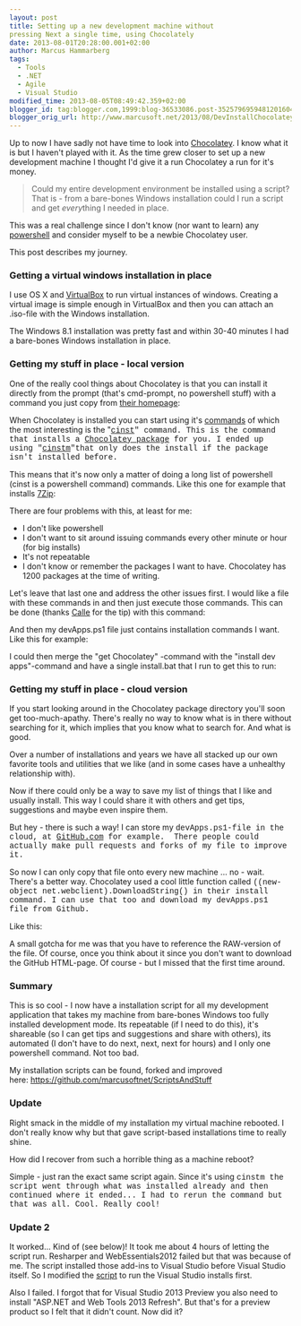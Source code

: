 ```yaml
---
layout: post
title: Setting up a new development machine without
pressing Next a single time, using Chocolately
date: 2013-08-01T20:28:00.001+02:00
author: Marcus Hammarberg
tags:
  - Tools
  - .NET
  - Agile
  - Visual Studio
modified_time: 2013-08-05T08:49:42.359+02:00
blogger_id: tag:blogger.com,1999:blog-36533086.post-3525796959481201604
blogger_orig_url: http://www.marcusoft.net/2013/08/DevInstallChocolatey.html
---
```



<div dir="ltr" style="text-align: left;" trbidi="on">

Up to now I have sadly not have time to look into
<a href="http://chocolatey.org/" target="_blank">Chocolatey</a>. I know
what it is but I haven't played with it. As the time grew closer to set
up a new development machine I thought I'd give it a run Chocolatey a
run for it's money.

> Could my entire development environment be installed using a script?
> That is - from a bare-bones Windows installation could I run a script
> and get *every*thing I needed in place.

This was a real challenge since I don't know (nor want to learn) any
<a href="http://en.wikipedia.org/wiki/Windows_PowerShell"
target="_blank">powershell</a> and consider myself to be a newbie
Chocolatey user.

This post describes my journey.
### Getting a virtual windows installation in place

<div>

I use OS X and
<a href="http://www.virtualbox.org/" target="_blank">VirtualBox</a> to
run virtual instances of windows. Creating a virtual image is simple
enough in VirtualBox and then you can attach an .iso-file with the
Windows installation.

</div>

<div>
</div>

<div>

The Windows 8.1 installation was pretty fast and within 30-40 minutes I
had a bare-bones Windows installation in place. 

</div>

### Getting my stuff in place - local version

<div>

One of the really cool things about Chocolatey is that you can install
it directly from the prompt (that's cmd-prompt, no powershell stuff)
with a command you just copy from
<a href="http://chocolatey.org/" target="_blank">their homepage</a>:

</div>

When Chocolatey is installed you can start using it's <a
href="https://github.com/chocolatey/chocolatey/wiki/CommandsReference"
target="_blank">commands</a> of which the most interesting is the "<span
style="font-family: Courier New, Courier, monospace;"><a href="https://github.com/chocolatey/chocolatey/wiki/CommandsInstall"
target="_blank">cinst</a>" command. This is the command that
installs a
<a href="http://chocolatey.org/packages" target="_blank">Chocolatey
package</a> for you. I ended up using "<span
style="font-family: Courier New, Courier, monospace;"><a
href="https://github.com/chocolatey/chocolatey/wiki/CommandsInstallMissing"
target="_blank">cinstm</a>"that only does the install if the
package isn't installed before.

This means that it's now only a matter of doing a long list of
powershell (cinst is a powershell command) commands. Like this one for
example that installs
<a href="http://www.7-zip.org/" target="_blank">7Zip</a>:


There are four problems with this, at least for me:

-   I don't like powershell
-   I don't want to sit around issuing commands every other minute or
    hour (for big installs)
-   It's not repeatable
-   I don't know or remember the packages I want to have. Chocolatey has
    1200 packages at the time of writing.

Let's leave that last one and address the other issues first. I would
like a file with these commands in and then just execute those commands.
This can be done (thanks
<a href="https://github.com/carllindelof" target="_blank">Calle</a> for
the tip) with this command:
<div>

And then my devApps.ps1 file just contains installation commands I want.
Like this for example:

I could then merge the "get Chocolatey" -command with the "install dev
apps"-command and have a single install.bat that I run to get this to
run:
### Getting my stuff in place - cloud version

</div>

<div>

If you start looking around in the Chocolatey package directory you'll
soon get too-much-apathy. There's really no way to know what is in there
without searching for it, which implies that you know what to search
for. And what is good.

</div>

<div>
</div>

<div>

Over a number of installations and years we have all stacked up our own
favorite tools and utilities that we like (and in some cases have a
unhealthy relationship with).  

</div>

<div>
</div>

<div>

Now if there could only be a way to save my list of things that I like
and usually install. This way I could share it with others and get tips,
suggestions and maybe even inspire them. 

</div>

<div>
</div>

<div>

But hey - there is such a way! I can store my <span
style="font-family: Courier New, Courier, monospace;">devApps.ps1-file
in the cloud, at <a
href="https://github.com/marcusoftnet/ScriptsAndStuff/blob/master/DevMachineInstall/devApps.ps1"
target="_blank">GitHub.com</a> for example.  There people could actually
make pull requests and forks of my file to improve it. 

</div>

<div>
</div>

<div>

So now I can only copy that file onto every new machine ... no - wait.
There's a better way. Chocolatey used a cool little function called
<span style="font-family: Courier New, Courier, monospace;">((new-object
net.webclient).DownloadString() in their install command. I can
use that too and download my devApps.ps1 file from Github. 

</div>

<div>
</div>

<div>

Like this:




A small gotcha for me was that you have to reference the RAW-version of
the file. Of course, once you think about it since you don't want to
download the GitHub HTML-page. Of course - but I missed that the first
time around. 

</div>

### Summary

<div>

This is so cool - I now have a installation script for all my
development application that takes my machine from bare-bones Windows
too fully installed development mode. Its repeatable (if I need to do
this), it's shareable (so I can get tips and suggestions and share with
others), its automated (I don't have to do next, next, next for hours)
and I only one powershell command. Not too bad.

My installation scripts can be found, forked and improved
here: <https://github.com/marcusoftnet/ScriptsAndStuff>

### Update 

</div>

<div>

Right smack in the middle of my installation my virtual machine
rebooted. I don't really know why but that gave script-based
installations time to really shine. 

</div>

<div>
</div>

<div>

How did I recover from such a horrible thing as a machine reboot? 

</div>

<div>

Simple - just ran the exact same script again. Since it's using <span
style="font-family: Courier New, Courier, monospace;">cinstm
<span style="font-family: inherit;">the script went through what
was installed already and then continued where it ended... I had to
rerun the command but that was all. Cool. Really cool!

### <span style="font-family: inherit;">Update 2

</div>

<div>

<span style="font-family: inherit;">It worked... Kind of (see below)! It
took me about 4 hours of letting the script run. Resharper and
WebEssentials2012 failed but that was because of me. The script
installed those add-ins to Visual Studio before Visual Studio itself. So
I modified the <a href="https://github.com/marcusoftnet/ScriptsAndStuff"
target="_blank">script</a> to run the Visual Studio installs
first. 

</div>

<div>

<span style="font-family: inherit;">


</div>

<div>

<span style="font-family: inherit;">Also I failed. I forgot that for
Visual Studio 2013 Preview you also need to install "ASP.NET and
Web Tools 2013 Refresh". But that's for a preview product so I felt that
it didn't count. Now did it? 

</div>

</div>
